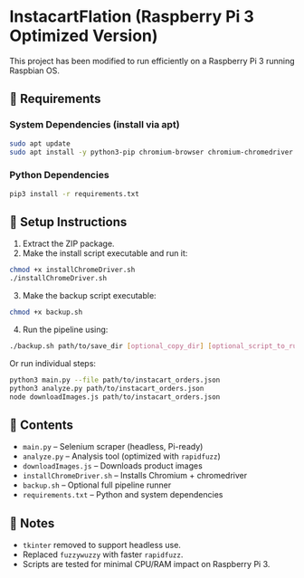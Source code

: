 # InstacartFlation (Raspberry Pi 3 Optimized Version)

This project has been modified to run efficiently on a Raspberry Pi 3 running Raspbian OS.

## 🔧 Requirements

### System Dependencies (install via apt)
```bash
sudo apt update
sudo apt install -y python3-pip chromium-browser chromium-chromedriver python3-levenshtein nodejs rsync
```

### Python Dependencies
```bash
pip3 install -r requirements.txt
```

## 🚀 Setup Instructions

1. Extract the ZIP package.
2. Make the install script executable and run it:
```bash
chmod +x installChromeDriver.sh
./installChromeDriver.sh
```

3. Make the backup script executable:
```bash
chmod +x backup.sh
```

4. Run the pipeline using:
```bash
./backup.sh path/to/save_dir [optional_copy_dir] [optional_script_to_run]
```

Or run individual steps:
```bash
python3 main.py --file path/to/instacart_orders.json
python3 analyze.py path/to/instacart_orders.json
node downloadImages.js path/to/instacart_orders.json
```

## 📁 Contents

- `main.py` – Selenium scraper (headless, Pi-ready)
- `analyze.py` – Analysis tool (optimized with `rapidfuzz`)
- `downloadImages.js` – Downloads product images
- `installChromeDriver.sh` – Installs Chromium + chromedriver
- `backup.sh` – Optional full pipeline runner
- `requirements.txt` – Python and system dependencies

## 🧠 Notes

- `tkinter` removed to support headless use.
- Replaced `fuzzywuzzy` with faster `rapidfuzz`.
- Scripts are tested for minimal CPU/RAM impact on Raspberry Pi 3.
